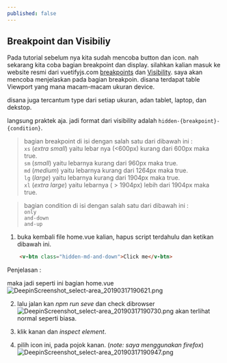 ```yaml
---
published: false
---
```

## Breakpoint dan Visibiliy

Pada tutorial sebelum nya kita sudah mencoba button dan icon. nah sekarang kita coba bagian breakpoint dan display. silahkan kalian masuk ke website resmi dari vuetifyjs.com [breakpoints](https://vuetifyjs.com/en/framework/breakpoints#breakpoints) dan [Visibility](https://vuetifyjs.com/en/framework/display#visibility). saya akan mencoba menjelaskan pada bagian breakpoin. disana terdapat table Viewport yang mana macam-macam ukuran device. 


disana juga tercantum type dari setiap ukuran, adan tablet, laptop, dan dekstop.

langsung praktek aja. 
jadi format dari visibility adalah ``hidden-{breakpoint}-{condition}``.  

> bagian breakpoint di isi dengan salah satu dari dibawah ini :  
``xs`` (_extra small_) yaitu lebar nya (<600px) kurang dari 600px maka true.  
``sm`` (_small_) yaitu lebarnya kurang dari 960px maka true.  
``md`` (_medium_) yaitu lebarnya kurang dari 1264px maka true.  
``lg`` (_large_) yaitu lebarnya kurang dari 1904px maka true.  
``xl`` (_extra large_) yaitu lebarnya ( > 1904px) lebih dari 1904px maka true.

> bagian condition di isi dengan salah satu dari dibawah ini :  
``only``  
``and-down``  
``and-up``
1. buka kembali file home.vue kalian, hapus script terdahulu dan ketikan dibawah ini.
```html
    <v-btn class="hidden-md-and-down">Click me</v-btn>
```
Penjelasan :
> 

maka jadi seperti ini bagian home.vue
![DeepinScreenshot_select-area_20190317190621.png]({{site.baseurl}}/_posts/DeepinScreenshot_select-area_20190317190621.png)

2. lalu jalan kan _npm run seve_ dan check dibrowser
![DeepinScreenshot_select-area_20190317190730.png]({{site.baseurl}}/_posts/DeepinScreenshot_select-area_20190317190730.png)
akan terlihat normal seperti biasa.

3. klik kanan dan _inspect element_.
4. pilih icon ini, pada pojok kanan. (_note: saya menggunakan firefox_)
![DeepinScreenshot_select-area_20190317190947.png]({{site.baseurl}}/_posts/DeepinScreenshot_select-area_20190317190947.png)
